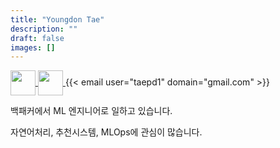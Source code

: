 ```yaml
---
title: "Youngdon Tae"
description: ""
draft: false
images: []
---
```


<p>
  <a href=https://github.com/taepd target="_blank">
    <img align="center" width="40" height="40" src="https://github.githubassets.com/images/modules/logos_page/GitHub-Mark.png">
  </a>
  <a href=https://www.linkedin.com/in/taepd/ target="_blank">
    <img align="center" width="40" height="40" src="https://content.linkedin.com/content/dam/me/business/en-us/amp/brand-site/v2/bg/LI-Bug.svg.original.svg">
  </a>
  {{< email user="taepd1" domain="gmail.com" >}}
</p>

백패커에서 ML 엔지니어로 일하고 있습니다.

자연어처리, 추천시스템, MLOps에 관심이 많습니다.




